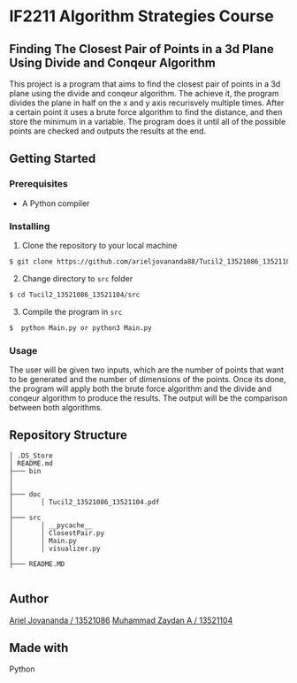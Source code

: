 # IF2211 Algorithm Strategies Course
## Finding The Closest Pair of Points in a 3d Plane Using Divide and Conqeur Algorithm
This project is a program that aims to find the closest pair of points in a 3d plane using the divide and conqeur algorithm. The achieve it, the program divides the plane in half on the x and y axis recurisvely multiple times. After a certain point it uses a brute force algorithm to find the distance, and then store the minimum in a variable. The program does it until all of the possible points are checked and outputs the results at the end.


## Getting Started
### Prerequisites
- A Python compiler

### Installing

1. Clone the repository to your local machine
``` bash
$ git clone https://github.com/arieljovananda88/Tucil2_13521086_13521104
```
2. Change directory to `src` folder
``` bash
$ cd Tucil2_13521086_13521104/src
```
3. Compile the program in `src`
``` bash
$  python Main.py or python3 Main.py
```

### Usage
The user will be given two inputs, which are the number of points that want to be generated and the number of dimensions of the points. Once its done, the program will apply both the brute force algorithm and the divide and conqeur algorithm to produce the results. The output will be the comparison between both algorithms.

## Repository Structure
```
│ .DS_Store
│ README.md
├─── bin
│     
│
├─── doc
│       │ Tucil2_13521086_13521104.pdf
│
├─── src
│       │ __pycache__
│       │ ClosestPair.py
│       │ Main.py
│       │ visualizer.py
│
├─── README.MD
       
```
## Author
[Ariel Jovananda / 13521086](https://github.com/arieljovananda88)
[Muhammad Zaydan A / 13521104](https://github.com/zaydanA)

## Made with
Python

